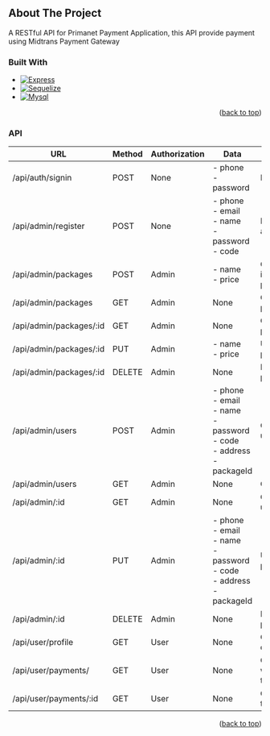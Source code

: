 <!-- ABOUT THE PROJECT -->
## About The Project
A RESTful API for Primanet Payment Application, this API provide payment using Midtrans Payment Gateway

### Built With


* [![Express][Express.js]][Express-url]
* [![Sequelize][Sequelize]][Sequelize-url]
* [![Mysql][Mysql]][Mysql-url]

<p align="right">(<a href="#top">back to top</a>)</p>

### API

| URL                     | Method | Authorization | Data                                                                                   | Description                      |
|-------------------------|--------|---------------|----------------------------------------------------------------------------------------|----------------------------------|
| /api/auth/signin        | POST   | None          | - phone<br/>- password                                                                 | Login user                       |
| /api/admin/register     | POST   | None          | - phone<br/>- email<br/>- name<br/>- password<br/>- code                               | Register new admininstrator      |
| /api/admin/packages     | POST   | Admin         | - name<br/>- price                                                                     | Create new internet package      |
| /api/admin/packages     | GET    | Admin         | None                                                                                   | Get all packages                 |
| /api/admin/packages/:id | GET    | Admin         | None                                                                                   | Get specific package by ID       |
| /api/admin/packages/:id | PUT    | Admin         | - name<br/>- price                                                                     | Update package by ID             |
| /api/admin/packages/:id | DELETE | Admin         | None                                                                                   | Delete package by ID             |
| /api/admin/users        | POST   | Admin         | - phone<br/>- email<br/>- name<br/>- password<br/>- code<br/>- address<br/>- packageId | Create new user                  |
| /api/admin/users        | GET    | Admin         | None                                                                                   | Get all users                    |
| /api/admin/:id          | GET    | Admin         | None                                                                                   | Get specific user by ID          |
| /api/admin/:id          | PUT    | Admin         | - phone<br/>- email<br/>- name<br/>- password<br/>- code<br/>- address<br/>- packageId | Update package by ID             |
| /api/admin/:id          | DELETE | Admin         | None                                                                                   | Delete package by ID             |
| /api/user/profile       | GET    | User          | None                                                                                   | Get profile data                 |
| /api/user/payments/     | GET    | User          | None                                                                                   | Get package which belong to user |
| /api/user/payments/:id  | GET    | User          | None                                                                                   | Get payment token                |

<p align="right">(<a href="#top">back to top</a>)</p>


[Express.js]: https://img.shields.io/badge/express.js-%23404d59.svg?style=for-the-badge&logo=express&logoColor=%2361DAFB
[Express-url]: https://expressjs.com/
[Sequelize]: https://img.shields.io/badge/Sequelize-52B0E7?style=for-the-badge&logo=Sequelize&logoColor=white
[Sequelize-url]: https://sequelize.org/
[Mysql]: https://img.shields.io/badge/mysql-%2300f.svg?style=for-the-badge&logo=mysql&logoColor=white
[Mysql-url]: https://www.mysql.com/
